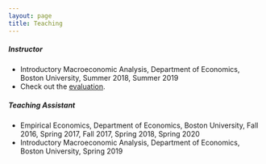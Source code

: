 ```yaml
---
layout: page
title: Teaching
---
```


##### Instructor

- Introductory Macroeconomic Analysis, Department of Economics, Boston University, Summer 2018, Summer 2019
- Check out the [evaluation](/archive/dongweixu_courseevaluation.pdf).

##### Teaching Assistant

- Empirical Economics, Department of Economics, Boston University, Fall 2016, Spring 2017, Fall 2017, Spring 2018, Spring 2020
- Introductory Macroeconomic Analysis, Department of Economics, Boston University, Spring 2019
